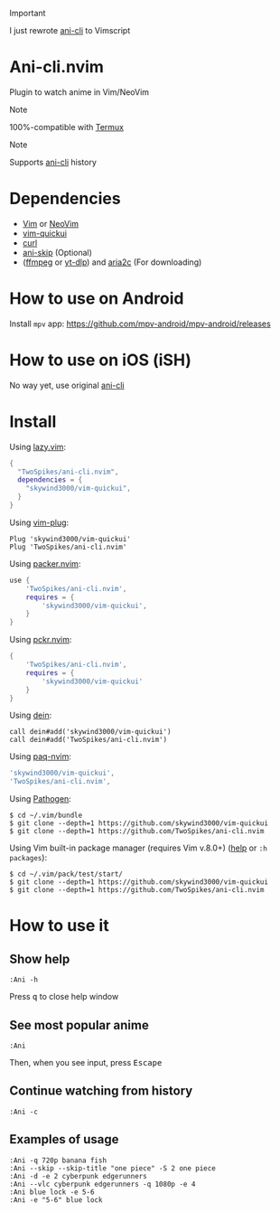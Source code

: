 > [!Important]
> I just rewrote [ani-cli](https://github.com/pystardust/ani-cli) to Vimscript

# Ani-cli.nvim

Plugin to watch anime in Vim/NeoVim

> [!Note]
> 100%-compatible with [Termux](https://github.com/termux/termux-app)

> [!Note]
> Supports [ani-cli](https://github.com/pystardust/ani-cli) history

# Dependencies

- [Vim](https://github.com/vim/vim) or [NeoVim](https://github.com/neovim/neovim)
- [vim-quickui](https://github.com/skywind3000/vim-quickui)
- [curl](https://github.com/curl/curl)
- [ani-skip](https://github.com/synacktraa/ani-skip) (Optional)
- ([ffmpeg](https://git.ffmpeg.org/ffmpeg.git) or [yt-dlp](https://github.com/yt-dlp/yt-dlp)) and [aria2c](https://aria2.github.io/) (For downloading)

# How to use on Android

Install `mpv` app: https://github.com/mpv-android/mpv-android/releases

# How to use on iOS (iSH)

No way yet, use original [ani-cli](https://github.com/pystardust/ani-cli)

# Install

Using [lazy.vim](https://github.com/folke/lazy.nvim):
```lua
{
  "TwoSpikes/ani-cli.nvim",
  dependencies = {
    "skywind3000/vim-quickui",
  }
}
```

Using [vim-plug](https://github.com/junegunn/vim-plug):
```vim
Plug 'skywind3000/vim-quickui'
Plug 'TwoSpikes/ani-cli.nvim'
```

Using [packer.nvim](https://github.com/wbthomason/packer.nvim):
```lua
use {
    'TwoSpikes/ani-cli.nvim',
    requires = {
        'skywind3000/vim-quickui',
    }
}
```

Using [pckr.nvim](https://github.com/lewis6991/pckr.nvim):
```lua
{
    'TwoSpikes/ani-cli.nvim',
    requires = {
        'skywind3000/vim-quickui'
    }
}
```

Using [dein](https://github.com/Shougo/dein.vim):
```vim
call dein#add('skywind3000/vim-quickui')
call dein#add('TwoSpikes/ani-cli.nvim')
```

Using [paq-nvim](https://github.com/savq/paq-nvim):
```lua
'skywind3000/vim-quickui',
'TwoSpikes/ani-cli.nvim',
```

Using [Pathogen](https://github.com/tpope/vim-pathogen):
```console
$ cd ~/.vim/bundle
$ git clone --depth=1 https://github.com/skywind3000/vim-quickui
$ git clone --depth=1 https://github.com/TwoSpikes/ani-cli.nvim
```

Using Vim built-in package manager (requires Vim v.8.0+) ([help](https://vimhelp.org/repeat.txt.html#packages) or `:h packages`):
```console
$ cd ~/.vim/pack/test/start/
$ git clone --depth=1 https://github.com/skywind3000/vim-quickui
$ git clone --depth=1 https://github.com/TwoSpikes/ani-cli.nvim
```

# How to use it

## Show help

```vim
:Ani -h
```

Press <kbd>q</kbd> to close help window

## See most popular anime

```vim
:Ani
```

Then, when you see input, press <kbd>Escape</kbd>

## Continue watching from history

```vim
:Ani -c
```

## Examples of usage

```
:Ani -q 720p banana fish
:Ani --skip --skip-title "one piece" -S 2 one piece
:Ani -d -e 2 cyberpunk edgerunners
:Ani --vlc cyberpunk edgerunners -q 1080p -e 4
:Ani blue lock -e 5-6
:Ani -e "5-6" blue lock
```
